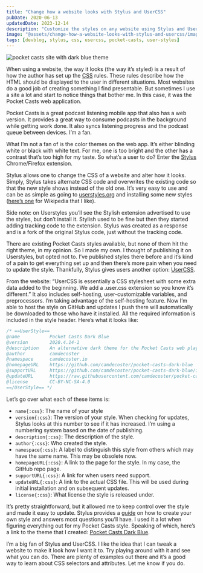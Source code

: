 ```yaml
---
title: "Change how a website looks with Stylus and UserCSS"
pubDate: 2020-06-13
updatedDate: 2023-12-14
description: "Customize the styles on any website using Stylus and UserCSS"
image: "@assets/change-how-a-website-looks-with-stylus-and-usercss/images/pocket-casts-dark-blue.png"
tags: [devblog, stylus, css, usercss, pocket-casts, user-styles]
---
```


![pocket casts site with dark blue theme](@assets/change-how-a-website-looks-with-stylus-and-usercss/images/pocket-casts-dark-blue.png)

When using a website, the way it looks (the way it’s styled) is a result of how the author has set up the [CSS](https://developer.mozilla.org/en-US/docs/Web/CSS) rules. These rules describe how the HTML should be displayed to the user in different situations. Most websites do a good job of creating something I find presentable. But sometimes I use a site a lot and start to notice things that bother me. In this case, it was the Pocket Casts web application.

Pocket Casts is a great podcast listening mobile app that also has a web version. It provides a great way to consume podcasts in the background while getting work done. It also syncs listening progress and the podcast queue between devices. I’m a fan.

What I’m not a fan of is the color themes on the web app. It’s either blinding white or black with white text. For me, one is too bright and the other has a contrast that’s too high for my taste. So what’s a user to do? Enter the [Stylus](https://add0n.com/stylus.html) Chrome/Firefox extension.

Stylus allows one to change the CSS of a website and alter how it looks. Simply, Stylus takes alternate CSS code and overwrites the existing code so that the new style shows instead of the old one. It’s very easy to use and can be as simple as going to [userstyles.org](https://userstyles.org/) and installing some new styles ([here’s one](https://userstyles.org/styles/113617/wikipedia-1911-dark) for Wikipedia that I like).

Side note: on Userstyles you’ll see the Stylish extension advertised to use the styles, but don’t install it. Stylish used to be fine but then they started adding tracking code to the extension. Stylus was created as a response and is a fork of the original Stylus code, just without the tracking code.

There are existing Pocket Casts styles available, but none of them hit the right theme, in my opinion. So I made my own. I thought of publishing it on Userstyles, but opted not to. I’ve published styles there before and it’s kind of a pain to get everything set up and then there’s more pain when you need to update the style. Thankfully, Stylus gives users another option: [UserCSS](https://github.com/openstyles/stylus/wiki/Usercss).

From the website: “UserCSS is essentially a CSS stylesheet with some extra data added to the beginning. We add a .user.css extension so you know it’s different.” It also includes self-hosting, user-customizable variables, and preprocessors. I’m taking advantage of the self-hosting feature. Now I’m able to host the style on GitHub and updates I push there will automatically be downloaded to those who have it installed. All the required information is included in the style header. Here’s what it looks like:
```css
/* ==UserStyle==
@name           Pocket Casts Dark Blue
@version        2020.4.14-1
@description    An alternative dark theme for the Pocket Casts web player
@author         camdecoster
@namespace      camdecoster.io
@homepageURL    https://github.com/camdecoster/pocket-casts-dark-blue
@supportURL     https://github.com/camdecoster/pocket-casts-dark-blue/issues
@updateURL      https://raw.githubusercontent.com/camdecoster/pocket-casts-dark-blue/master/pocket-casts-dark-blue.user.css
@license        CC-BY-NC-SA-4.0
==/UserStyle== */
```

Let’s go over what each of these items is:
* `name{:css}`: The name of your style
* `version{:css}`: The version of your style. When checking for updates, Stylus looks at this number to see if it has increased. I’m using a numbering system based on the date of publishing.
* `description{:css}`: The description of the style.
* `author{:css}`: Who created the style.
* `namespace{:css}`: A label to distinguish this style from others which may have the same name. This may be obsolete now.
* `homepageURL{:css}`: A link to the page for the style. In my case, the GitHub repo page.
* `supportURL{:css}`: A link for when users need support.
* `updateURL{:css}`: A link to the actual CSS file. This will be used during initial installation and on subsequent updates.
* `license{:css}`: What license the style is released under.

It’s pretty straightforward, but it allowed me to keep control over the style and made it easy to update. Stylus provides a [guide](https://github.com/openstyles/stylus/wiki/Writing-styles) on how to create your own style and answers most questions you’ll have. I used it a lot when figuring everything out for my Pocket Casts style. Speaking of which, here’s a link to the theme that I created: [Pocket Casts Dark Blue](https://github.com/camdecoster/pocket-casts-dark-blue).

I’m a big fan of Stylus and UserCSS. I like the idea that I can tweak a website to make it look how I want it to. Try playing around with it and see what you can do. There are plenty of examples out there and it’s a good way to learn about CSS selectors and attributes. Let me know if you do.








